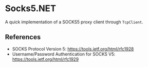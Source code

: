 # Socks5.NET

A quick implementation of a SOCKS5 proxy client through `TcpClient`.

## References

* SOCKS Protocol Version 5: https://tools.ietf.org/html/rfc1928
* Username/Password Authentication for SOCKS V5: https://tools.ietf.org/html/rfc1929

